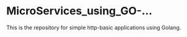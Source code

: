 # MicroServices_using_GO-...
This is the repository for simple http-basic applications using Golang.
